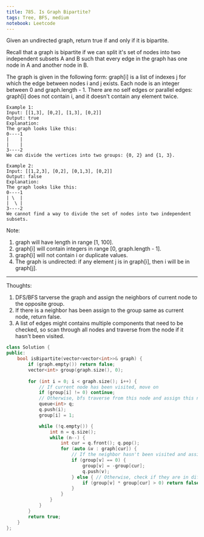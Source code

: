 ```yaml
---
title: 785. Is Graph Bipartite?
tags: Tree, BFS, medium
notebook: Leetcode
---
```


Given an undirected graph, return true if and only if it is bipartite.

Recall that a graph is bipartite if we can split it's set of nodes into two independent subsets A and B such that every edge in the graph has one node in A and another node in B.

The graph is given in the following form: graph[i] is a list of indexes j for which the edge between nodes i and j exists.  Each node is an integer between 0 and graph.length - 1.  There are no self edges or parallel edges: graph[i] does not contain i, and it doesn't contain any element twice.
```
Example 1:
Input: [[1,3], [0,2], [1,3], [0,2]]
Output: true
Explanation: 
The graph looks like this:
0----1
|    |
|    |
3----2
We can divide the vertices into two groups: {0, 2} and {1, 3}.
```
```
Example 2:
Input: [[1,2,3], [0,2], [0,1,3], [0,2]]
Output: false
Explanation: 
The graph looks like this:
0----1
| \  |
|  \ |
3----2
We cannot find a way to divide the set of nodes into two independent subsets.
 ```

Note:

1. graph will have length in range [1, 100].
2. graph[i] will contain integers in range [0, graph.length - 1].
3. graph[i] will not contain i or duplicate values.
4. The graph is undirected: if any element j is in graph[i], then i will be in graph[j].

----------
Thoughts:
1. DFS/BFS tarverse the graph and assign the neighbors of current node to the opposite group.
2. If there is a neighbor has been assign to the group same as current node, return false.
3. A list of edges might contains multiple components that need to be checked, so scan through all nodes and traverse from the node if it hasn't been visited.

```c++
class Solution {
public:
    bool isBipartite(vector<vector<int>>& graph) {
        if (graph.empty()) return false;
        vector<int> group(graph.size(), 0);
        
        for (int i = 0; i < graph.size(); i++) {
            // If current node has been visited, move on
            if (group[i] != 0) continue;
            // Otherwise, bfs traverse from this node and assign this node to one group first
            queue<int> q;
            q.push(i);
            group[i] = 1;

            while (!q.empty()) {
                int n = q.size();
                while (n--) {
                    int cur = q.front(); q.pop();
                    for (auto &v : graph[cur]) {
                        // If the neighbor hasn't been visited and assigned, assign it to the group opposite to the group of the current node
                        if (group[v] == 0) {
                            group[v] = -group[cur];
                            q.push(v);
                        } else { // Otherwise, check if they are in different group
                            if (group[v] * group[cur] > 0) return false;
                        }
                    }
                }
            }
        }
        return true;
    }
};

```